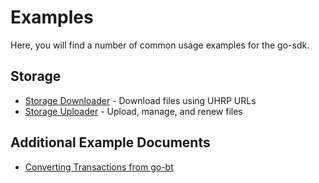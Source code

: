 # Examples

Here, you will find a number of common usage examples for the go-sdk.

## Storage
- [Storage Downloader](./storage_downloader/storage_downloader.md) - Download files using UHRP URLs
- [Storage Uploader](./storage_uploader/storage_uploader.md) - Upload, manage, and renew files

## Additional Example Documents
- [Converting Transactions from go-bt](./GO_BT.md)
